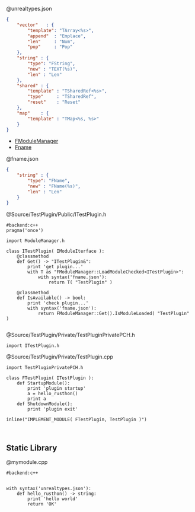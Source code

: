 
@unrealtypes.json
```json
{
	"vector"   : {
		"template": "TArray<%s>",
		"append"  : "Emplace",
		"len"     : "Num",
		"pop"     : "Pop"
	},
	"string" : {
		"type": "FString",
		"new" : "TEXT(%s)",
		"len" : "Len"
	},
	"shared" : {
		"template" : "TSharedRef<%s>",
		"type"     : "TSharedRef",
		"reset"    : "Reset"
	},
	"map"    : {
		"template" : "TMap<%s, %s>"
	}
}
```

* [FModuleManager](https://docs.unrealengine.com/latest/INT/API/Runtime/Core/Modules/FModuleManager/index.html)
* [Fname](https://docs.unrealengine.com/latest/INT/API/Runtime/Core/UObject/FName/index.html)


@fname.json
```json
{
	"string" : {
		"type": "FName",
		"new" : "FName(%s)",
		"len" : "Len"
	}
}
```

@Source/TestPlugin/Public/ITestPlugin.h


```rusthon
#backend:c++
pragma('once')

import ModuleManager.h

class ITestPlugin( IModuleIterface ):
	@classmethod
	def Get() -> "ITestPlugin&":
		print 'get plugin...'
		with T as "FModuleManager::LoadModuleChecked<ITestPlugin>":
			with syntax('fname.json'):
				return T( "TestPlugin" )

	@classmethod
	def IsAvailable() -> bool:
		print 'check plugin...'
		with syntax('fname.json'):
			return FModuleManager::Get().IsModuleLoaded( "TestPlugin" )


```


@Source/TestPlugin/Private/TestPluginPrivatePCH.h
```
import ITestPlugin.h
```


@Source/TestPlugin/Private/TestPlugin.cpp
```
import TestPluginPrivatePCH.h

class FTestPlugin( ITestPlugin ):
	def StartupModule():
		print 'plugin startup'
		a = hello_rusthon()
		print a
	def ShutdownModule():
		print 'plugin exit'

inline("IMPLEMENT_MODULE( FTestPlugin, TestPlugin )")



```




Static Library
--------------

@mymodule.cpp
```
#backend:c++


with syntax('unrealtypes.json'):
	def hello_rusthon() -> string:
		print 'hello world'
		return 'OK'

```